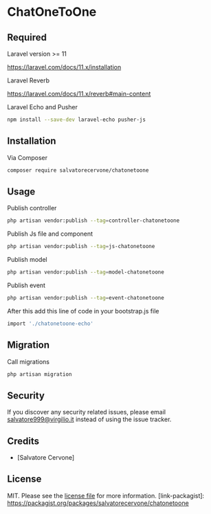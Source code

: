 # ChatOneToOne

## Required

Laravel version >= 11

https://laravel.com/docs/11.x/installation

Laravel Reverb

https://laravel.com/docs/11.x/reverb#main-content

Laravel Echo and Pusher

```bash
npm install --save-dev laravel-echo pusher-js
```

## Installation

Via Composer

```bash
composer require salvatorecervone/chatonetoone
```

## Usage

Publish controller

```bash
php artisan vendor:publish --tag=controller-chatonetoone
```

Publish Js file and component

```bash
php artisan vendor:publish --tag=js-chatonetoone
```

Publish model

```bash
php artisan vendor:publish --tag=model-chatonetoone
```

Publish event

```bash
php artisan vendor:publish --tag=event-chatonetoone
```

After this add this line of code in your bootstrap.js file

```bash
import './chatonetoone-echo'
```

## Migration

Call migrations

```bash
php artisan migration
```

## Security

If you discover any security related issues, please email salvatore999@virgilio.it instead of using the issue tracker.

## Credits

- [Salvatore Cervone]

## License

MIT. Please see the [license file](license.md) for more information.
[link-packagist]: https://packagist.org/packages/salvatorecervone/chatonetoone
